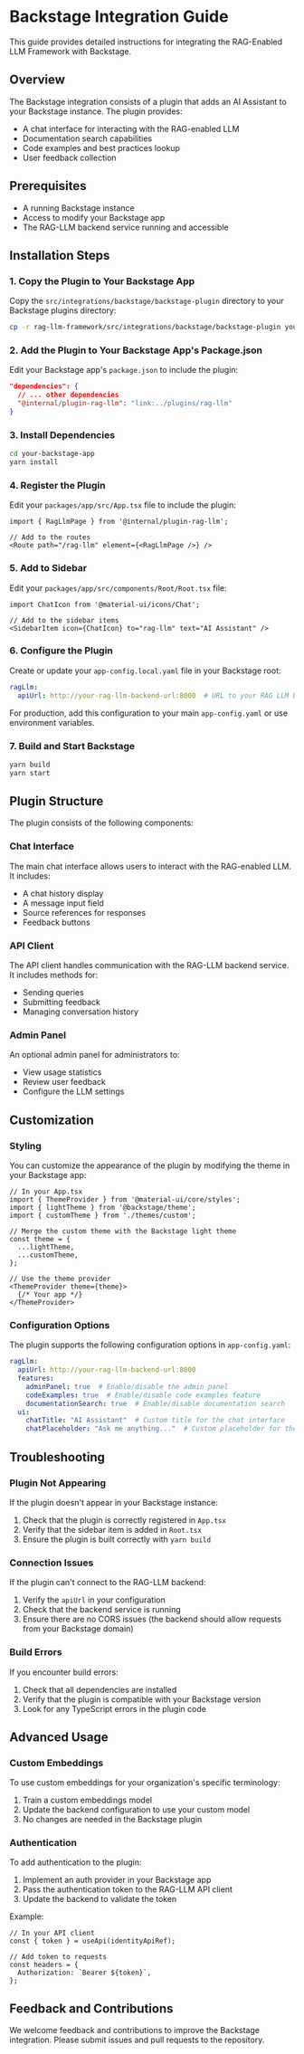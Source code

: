 # Backstage Integration Guide

This guide provides detailed instructions for integrating the RAG-Enabled LLM Framework with Backstage.

## Overview

The Backstage integration consists of a plugin that adds an AI Assistant to your Backstage instance. The plugin provides:

- A chat interface for interacting with the RAG-enabled LLM
- Documentation search capabilities
- Code examples and best practices lookup
- User feedback collection

## Prerequisites

- A running Backstage instance
- Access to modify your Backstage app
- The RAG-LLM backend service running and accessible

## Installation Steps

### 1. Copy the Plugin to Your Backstage App

Copy the `src/integrations/backstage/backstage-plugin` directory to your Backstage plugins directory:

```bash
cp -r rag-llm-framework/src/integrations/backstage/backstage-plugin your-backstage-app/plugins/rag-llm
```

### 2. Add the Plugin to Your Backstage App's Package.json

Edit your Backstage app's `package.json` to include the plugin:

```json
"dependencies": {
  // ... other dependencies
  "@internal/plugin-rag-llm": "link:../plugins/rag-llm"
}
```

### 3. Install Dependencies

```bash
cd your-backstage-app
yarn install
```

### 4. Register the Plugin

Edit your `packages/app/src/App.tsx` file to include the plugin:

```tsx
import { RagLlmPage } from '@internal/plugin-rag-llm';

// Add to the routes
<Route path="/rag-llm" element={<RagLlmPage />} />
```

### 5. Add to Sidebar

Edit your `packages/app/src/components/Root/Root.tsx` file:

```tsx
import ChatIcon from '@material-ui/icons/Chat';

// Add to the sidebar items
<SidebarItem icon={ChatIcon} to="rag-llm" text="AI Assistant" />
```

### 6. Configure the Plugin

Create or update your `app-config.local.yaml` file in your Backstage root:

```yaml
ragLlm:
  apiUrl: http://your-rag-llm-backend-url:8000  # URL to your RAG LLM backend
```

For production, add this configuration to your main `app-config.yaml` or use environment variables.

### 7. Build and Start Backstage

```bash
yarn build
yarn start
```

## Plugin Structure

The plugin consists of the following components:

### Chat Interface

The main chat interface allows users to interact with the RAG-enabled LLM. It includes:

- A chat history display
- A message input field
- Source references for responses
- Feedback buttons

### API Client

The API client handles communication with the RAG-LLM backend service. It includes methods for:

- Sending queries
- Submitting feedback
- Managing conversation history

### Admin Panel

An optional admin panel for administrators to:

- View usage statistics
- Review user feedback
- Configure the LLM settings

## Customization

### Styling

You can customize the appearance of the plugin by modifying the theme in your Backstage app:

```tsx
// In your App.tsx
import { ThemeProvider } from '@material-ui/core/styles';
import { lightTheme } from '@backstage/theme';
import { customTheme } from './themes/custom';

// Merge the custom theme with the Backstage light theme
const theme = {
  ...lightTheme,
  ...customTheme,
};

// Use the theme provider
<ThemeProvider theme={theme}>
  {/* Your app */}
</ThemeProvider>
```

### Configuration Options

The plugin supports the following configuration options in `app-config.yaml`:

```yaml
ragLlm:
  apiUrl: http://your-rag-llm-backend-url:8000
  features:
    adminPanel: true  # Enable/disable the admin panel
    codeExamples: true  # Enable/disable code examples feature
    documentationSearch: true  # Enable/disable documentation search
  ui:
    chatTitle: "AI Assistant"  # Custom title for the chat interface
    chatPlaceholder: "Ask me anything..."  # Custom placeholder for the input field
```

## Troubleshooting

### Plugin Not Appearing

If the plugin doesn't appear in your Backstage instance:

1. Check that the plugin is correctly registered in `App.tsx`
2. Verify that the sidebar item is added in `Root.tsx`
3. Ensure the plugin is built correctly with `yarn build`

### Connection Issues

If the plugin can't connect to the RAG-LLM backend:

1. Verify the `apiUrl` in your configuration
2. Check that the backend service is running
3. Ensure there are no CORS issues (the backend should allow requests from your Backstage domain)

### Build Errors

If you encounter build errors:

1. Check that all dependencies are installed
2. Verify that the plugin is compatible with your Backstage version
3. Look for any TypeScript errors in the plugin code

## Advanced Usage

### Custom Embeddings

To use custom embeddings for your organization's specific terminology:

1. Train a custom embeddings model
2. Update the backend configuration to use your custom model
3. No changes are needed in the Backstage plugin

### Authentication

To add authentication to the plugin:

1. Implement an auth provider in your Backstage app
2. Pass the authentication token to the RAG-LLM API client
3. Update the backend to validate the token

Example:

```tsx
// In your API client
const { token } = useApi(identityApiRef);

// Add token to requests
const headers = {
  Authorization: `Bearer ${token}`,
};
```

## Feedback and Contributions

We welcome feedback and contributions to improve the Backstage integration. Please submit issues and pull requests to the repository.
